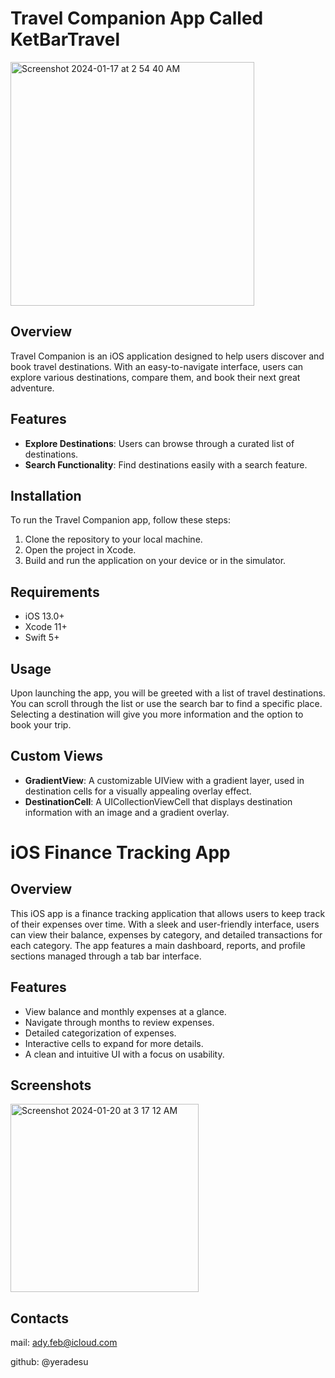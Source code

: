 # Travel Companion App Called KetBarTravel
<img width="390" alt="Screenshot 2024-01-17 at 2 54 40 AM" src="https://github.com/yeradesu/iOS_UIScreens/assets/154603486/08e0c607-4415-4221-b95c-78bd84dd079b">

## Overview
Travel Companion is an iOS application designed to help users discover and book travel destinations. With an easy-to-navigate interface, users can explore various destinations, compare them, and book their next great adventure.

## Features
- **Explore Destinations**: Users can browse through a curated list of destinations.
- **Search Functionality**: Find destinations easily with a search feature.

## Installation
To run the Travel Companion app, follow these steps:

1. Clone the repository to your local machine.
2. Open the project in Xcode.
3. Build and run the application on your device or in the simulator.

## Requirements
- iOS 13.0+
- Xcode 11+
- Swift 5+

## Usage
Upon launching the app, you will be greeted with a list of travel destinations. You can scroll through the list or use the search bar to find a specific place. Selecting a destination will give you more information and the option to book your trip.

## Custom Views
- **GradientView**: A customizable UIView with a gradient layer, used in destination cells for a visually appealing overlay effect.
- **DestinationCell**: A UICollectionViewCell that displays destination information with an image and a gradient overlay.



# iOS Finance Tracking App

## Overview

This iOS app is a finance tracking application that allows users to keep track of their expenses over time. With a sleek and user-friendly interface, users can view their balance, expenses by category, and detailed transactions for each category. The app features a main dashboard, reports, and profile sections managed through a tab bar interface.

## Features

- View balance and monthly expenses at a glance.
- Navigate through months to review expenses.
- Detailed categorization of expenses.
- Interactive cells to expand for more details.
- A clean and intuitive UI with a focus on usability.

## Screenshots

<img width="301" alt="Screenshot 2024-01-20 at 3 17 12 AM" src="https://github.com/yeradesu/iOS_UIScreens/assets/154603486/71015ead-59a7-472b-a4b9-7839bd16a24c">

## Contacts

mail: ady.feb@icloud.com 

github: @yeradesu
